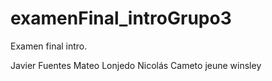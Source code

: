 # examenFinal_introGrupo3
Examen final intro.


Javier Fuentes 
Mateo Lonjedo
Nicolás Cameto
jeune winsley

